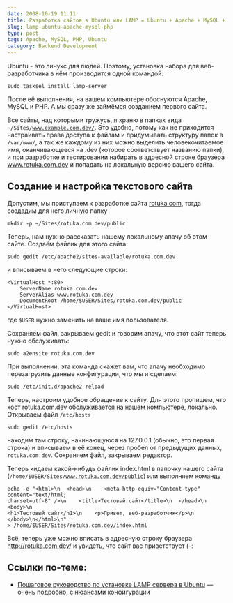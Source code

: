 ```yaml
---
date: 2008-10-19 11:11
title: Разработка сайтов в Ubuntu или LAMP = Ubuntu + Apache + MySQL + PHP
slug: lamp-ubuntu-apache-mysql-php
type: post
tags: Apache, MySQL, PHP, Ubuntu
category: Backend Development
---
```


Ubuntu - это линукс для людей. Поэтому, установка набора для веб-разработчика в нём производится одной командой:
<pre><code class="bash">sudo tasksel install lamp-server</code></pre>
После её выполнения, на вашем компьютере обоснуются Apache, MySQL и PHP. А мы сразу же займёмся созданием первого сайта.

Все сайты, над которыми тружусь, я храню в папках вида <code>~/Sites/www.example.com.dev/</code>. Это удобно, потому как не приходится настраивать права доступа к файлам и придумывать структуру папок в <code>/var/www/</code>, а так же каждому из них можно выделить человекочитаемое имя, оканчивающееся на .dev (которое соответствует названию папки), и при разработке и тестировании набирать в адресной строке браузера www.rotuka.com.dev и попадать на локальную версию вашего сайта.
<h2>Создание и настройка текстового сайта</h2>
Допустим, мы приступаем к разработке сайта <a title="Блог разработчика веба" href="http://rotuka.com/">rotuka.com</a>, тогда создадим для него личную папку
<pre><code class="bash">mkdir -p ~/Sites/rotuka.com.dev/public</code></pre>
Теперь, нам нужно рассказать нашему локальному апачу об этом сайте. Создаём файлик для этого сайта:
<pre><code class="bash">sudo gedit /etc/apache2/sites-available/rotuka.com.dev</code></pre>
и вписываем в него следующие строки:
<pre><code>&lt;VirtualHost *:80&gt;
    ServerName rotuka.com.dev
    ServerAlias www.rotuka.com.dev
    DocumentRoot /home/$USER/Sites/rotuka.com.dev/public
&lt;/VirtualHost&gt;</code></pre>
где <code>$USER</code> нужно заменить на ваше имя пользователя.

Сохраняем файл, закрываем gedit и говорим апачу, что этот сайт теперь нужно обслуживать:
<pre><code class="bash">sudo a2ensite rotuka.com.dev</code></pre>
При выполнении, эта команда скажет вам, что апачу необходимо перезагрузить данные конфигурации, что мы и сделаем:
<pre><code class="bash">sudo /etc/init.d/apache2 reload</code></pre>
Теперь, настроим удобное обращение к сайту. Для этого пропишем, что хост rotuka.com.dev обслуживается на нашем компьютере, локально. Открываем файл <code>/etc/hosts</code>
<pre><code class="bash">sudo gedit /etc/hosts</code></pre>
находим там строку, начинающуюся на 127.0.0.1 (обычно, это первая строка) и вписываем в её конец, через пробел от предыдущих данных, <code>rotuka.com.dev</code>. Сохраняем файл, закрываем редактор.

Теперь кидаем какой-нибудь файлик index.html в папочку нашего сайта (<code>/home/$USER/Sites/www.rotuka.com.dev/public</code>) или выполняем команду
<pre><code class="bash">echo -e "&lt;html&gt;\n  &lt;head&gt;\n    &lt;meta http-equiv="Content-type" content="text/html;
charset=utf-8" /&gt;\n    &lt;title&gt;Тестовый сайт&lt;/title&gt;\n  &lt;/head&gt;\n  &lt;body&gt;\n
&lt;h1&gt;Тестовый сайт&lt;/h1&gt;\n    &lt;p&gt;Привет, веб-разработчик&lt;/p&gt;\n  &lt;/body&gt;\n&lt;/html&gt;\n"
&gt; /home/$USER/Sites/rotuka.com.dev/index.html</code></pre>
Всё, теперь уже можно вписать в адресную строку браузера http://rotuka.com.dev/ и увидеть, что сайт вас приветствует (-:

<h2>Ссылки по-теме:</h2>
<ul>
	<li><a href="http://www.tux.in.ua/articles/1169">Пошаговое руководство по установке LAMP сервера в Ubuntu</a> — очень подробно, с нюансами конфигурации</li>
</ul>
